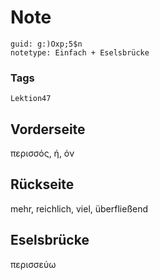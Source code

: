 # Note
```
guid: g:)Oxp;5$n
notetype: Einfach + Eselsbrücke
```

### Tags
```
Lektion47
```

## Vorderseite
περισσός, ή, όν

## Rückseite
mehr, reichlich, viel, überfließend

## Eselsbrücke
περισσεύω
